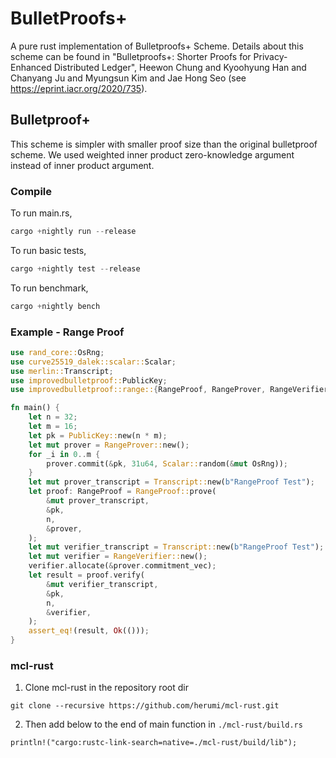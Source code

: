 # BulletProofs+
A pure rust implementation of Bulletproofs+ Scheme.
Details about this scheme can be found in "Bulletproofs+: Shorter Proofs for Privacy-Enhanced Distributed Ledger", Heewon Chung and Kyoohyung Han and Chanyang Ju and Myungsun Kim and Jae Hong Seo (see https://eprint.iacr.org/2020/735).


## Bulletproof+
This scheme is simpler with smaller proof size than the original bulletproof scheme. We used weighted inner product zero-knowledge argument instead of inner product argument.

### Compile
To run main.rs,
```rust
cargo +nightly run --release
```
To run basic tests,
```rust
cargo +nightly test --release
```
To run benchmark,
```rust
cargo +nightly bench
```

### Example - Range Proof
```rust
use rand_core::OsRng;
use curve25519_dalek::scalar::Scalar;
use merlin::Transcript;
use improvedbulletproof::PublicKey;
use improvedbulletproof::range::{RangeProof, RangeProver, RangeVerifier};

fn main() {
    let n = 32;
    let m = 16;
    let pk = PublicKey::new(n * m);
    let mut prover = RangeProver::new();
    for _i in 0..m {
        prover.commit(&pk, 31u64, Scalar::random(&mut OsRng));
    }
    let mut prover_transcript = Transcript::new(b"RangeProof Test");
    let proof: RangeProof = RangeProof::prove(
        &mut prover_transcript,
        &pk,
        n,
        &prover,
    );
    let mut verifier_transcript = Transcript::new(b"RangeProof Test");
    let mut verifier = RangeVerifier::new();
    verifier.allocate(&prover.commitment_vec);
    let result = proof.verify(
        &mut verifier_transcript,
        &pk,
        n,
        &verifier,
    );
    assert_eq!(result, Ok(()));
}
```


### mcl-rust
1. Clone mcl-rust in the repository root dir

```
git clone --recursive https://github.com/herumi/mcl-rust.git
```

2. Then add below to the end of main function in `./mcl-rust/build.rs`

```
println!("cargo:rustc-link-search=native=./mcl-rust/build/lib");
```